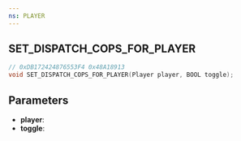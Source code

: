 ```yaml
---
ns: PLAYER
---
```

## SET_DISPATCH_COPS_FOR_PLAYER

```c
// 0xDB172424876553F4 0x48A18913
void SET_DISPATCH_COPS_FOR_PLAYER(Player player, BOOL toggle);
```


## Parameters
* **player**: 
* **toggle**: 

